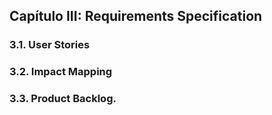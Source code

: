 <h2 id="requirementsSpecification">Capítulo III: Requirements Specification</h2>

<h3 id="userStories">3.1. User Stories</h3>
<h3 id="impactMapping">3.2. Impact Mapping</h3>
<h3 id="productBacklog">3.3. Product Backlog.</h3>
